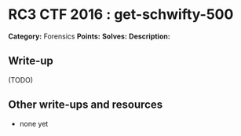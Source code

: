 # RC3 CTF 2016 : get-schwifty-500

**Category:** Forensics
**Points:**
**Solves:**
**Description:**



## Write-up

(TODO)

## Other write-ups and resources

* none yet
